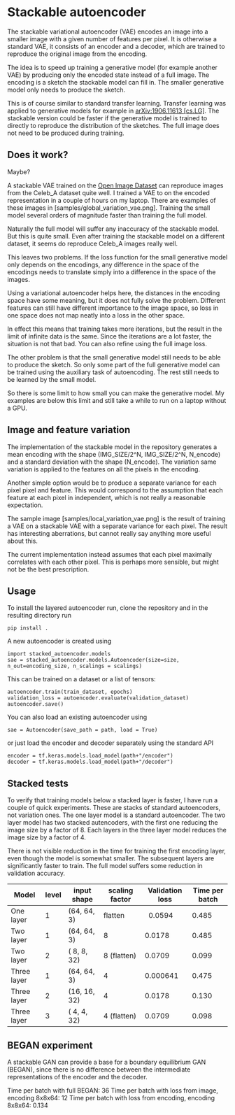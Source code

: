 
# Stackable autoencoder

The stackable variational autoencoder (VAE) encodes an image into a smaller
image with a given number of features per pixel. It is otherwise a standard
VAE, it consists of an encoder and a decoder, which are trained to
reproduce the original image from the encoding.

The idea is to speed up training a generative model (for example another VAE)
by producing only the encoded state instead of a full image. The encoding is
a sketch the stackable model can fill in. The smaller generative model only
needs to produce the sketch.

This is of course similar to standard transfer learning. Transfer learning was
applied to generative models for example in
[arXiv:1906.11613 [cs.LG]](https://arxiv.org/abs/1906.11613).
The stackable version could be faster if the generative model is trained to
directly to reproduce the distribution of the sketches. The full image does not
need to be produced during training.

## Does it work?

Maybe?

A stackable VAE trained on the
[Open Image Dataset](https://opensource.google/projects/open-images-dataset)
can reproduce images from the Celeb_A dataset quite well.
I trained a VAE to on the encoded representation in a
couple of hours on my laptop. There are examples of these
images in [samples/global_variation_vae.png].
Training the small model several orders of magnitude
faster than training the full model.

Naturally the full model will suffer any inaccuracy of the stackable model.
But this is quite small. Even after training the stackable model on a different
dataset, it seems do reproduce Celeb_A images really well.

This leaves two problems. If the loss function for the small generative model
only depends on the encodings, any difference in the space of the encodings
needs to translate simply into a difference in the space of the images.

Using a variational autoencoder helps here, the distances in the encoding space
have some meaning, but it does not fully solve the problem. Different features
can still have different importance to the image space, so loss in one space
does not map neatly into a loss in the other space.

In effect this means that training takes more iterations, but the result in the
limit of infinite data is the same. Since the iterations are a lot faster, the
situation is not that bad. You can also refine using the full image loss.

The other problem is that the small generative model still needs to be able to
produce the sketch. So only some part of the full generative model can be
trained using the auxiliary task of autoencoding. The rest still needs to be
learned by the small model.

So there is some limit to how small you can make the generative model. My
examples are below this limit and still take a while to run on a laptop without
a GPU.

## Image and feature variation

The implementation of the stackable model in the repository generates a mean
encoding with the shape (IMG_SIZE/2^N, IMG_SIZE/2^N, N_encode) and a standard
deviation with the shape (N_encode). The variation same variation is applied to
the features on all the pixels in the encoding.

Another simple option would be to produce a separate variance for each pixel
pixel and feature. This would correspond to the assumption that each feature at
each pixel in independent, which is not really a reasonable expectation.

The sample image [samples/local_variation_vae.png] is the result of training a
VAE on a stackable VAE with a separate variance for each pixel. The result has
interesting aberrations, but cannot really say anything more useful about this.

The current implementation instead assumes that each pixel maximally correlates
with each other pixel. This is perhaps more sensible, but might not be the best
prescription.

## Usage

To install the layered autoencoder run, clone the repository and in the
resulting directory run
```
pip install .
```

A new autoencoder is created using
```
import stacked_autoencoder.models
sae = stacked_autoencoder.models.Autoencoder(size=size, n_out=encoding_size, n_scalings = scalings)
```
This can be trained on a dataset or a list of tensors:
```
autoencoder.train(train_dataset, epochs)
validation_loss = autoencoder.evaluate(validation_dataset)
autoencoder.save()
```

You can also load an existing autoencoder using
```
sae = Autoencoder(save_path = path, load = True)
```
or just load the encoder and decoder separately using the standard API
```
encoder = tf.keras.models.load_model(path+"/encoder")
decoder = tf.keras.models.load_model(path+"/decoder")
```


## Stacked tests

To verify that training models below a stacked layer is faster, I have run a
couple of quick experiments. These are stacks of standard autoencoders, not
variation ones. The one layer model is a standard autoencoder. The
two layer model has two stacked autencoders, with the first one reducing the
image size by a factor of 8. Each layers in the three layer model reduces the
image size by a factor of 4.

There is not visible reduction in the time for training the first encoding
layer, even though the model is somewhat smaller. The subsequent layers are
significantly faster to train. The full model suffers some reduction in
validation accuracy.

| Model       | level| input shape  | scaling factor | Validation loss | Time per batch |
| -----       | -----| -----------  | -------------- | --------------- | -------------- |
| One layer   | 1    | (64, 64,  3) | flatten        |  0.0594         | 0.485          |
| Two layer   | 1    | (64, 64,  3) | 8              |  0.0178         | 0.485          |
| Two layer   | 2    | ( 8,  8, 32) | 8 (flatten)    |  0.0709         | 0.099          |
| Three layer | 1    | (64, 64,  3) | 4              |  0.000641       | 0.475          |
| Three layer | 2    | (16, 16, 32) | 4              |  0.0178         | 0.130          |
| Three layer | 3    | ( 4,  4, 32) | 4 (flatten)    |  0.0709         | 0.098          |


## BEGAN experiment

A stackable GAN can provide a base for a boundary equilibrium GAN (BEGAN), since
there is no difference between the intermediate representations of the encoder
and the decoder.

Time per batch with full BEGAN: 36
Time per batch with loss from image, encoding 8x8x64: 12
Time per batch with loss from encoding, encoding 8x8x64: 0.134
